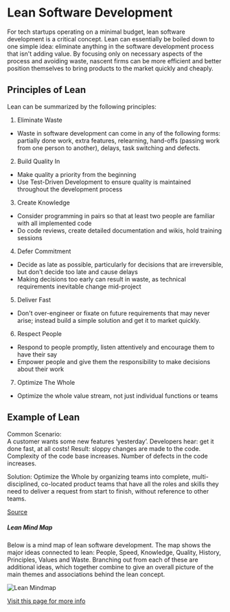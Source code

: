 # Lean Software Development

For tech startups operating on a minimal budget, lean software development is a critical concept.
Lean can essentially be boiled down to one simple idea: eliminate anything in the software development 
process that isn't adding value.  By focusing only on necessary aspects of the process and avoiding waste, 
nascent firms can be more efficient and better position themselves to bring products to the market quickly and cheaply.  

## Principles of Lean
Lean can be summarized by the following principles:

1. Eliminate Waste
  - Waste in software development can come in any of the following forms: partially done work, extra features, relearning,
  hand-offs (passing work from one person to another), delays, task switching and defects.
2. Build Quality In
  - Make quality a priority from the beginning
  - Use Test-Driven Development to ensure quality is maintained throughout the development process
3. Create Knowledge
  - Consider programming in pairs so that at least two people are familiar with all implemented code
  - Do code reviews, create detailed documentation and wikis, hold training sessions
4. Defer Commitment
  - Decide as late as possible, particularly for decisions that are irreversible, but don't decide too late and cause delays
  - Making decisions too early can result in waste, as technical requirements inevitable change mid-project
5. Deliver Fast
  - Don't over-engineer or fixate on future requirements that may never arise; instead build a simple solution and get it
  to market quickly.
6. Respect People
  - Respond to people promptly, listen attentively and encourage them to have their say
  - Empower people and give them the responsibility to make decisions about their work
7. Optimize The Whole
  - Optimize the whole value stream, not just individual functions or teams

## Example of Lean
Common Scenario:  
A customer wants some new features ‘yesterday’. 
Developers hear: get it done fast, at all costs! 
Result: sloppy changes are made to the code. Complexity  of the code base increases. Number of defects in the code  increases.

Solution:
Optimize the Whole by organizing teams into complete, multi-disciplined, co-located product teams that have all the roles and skills they need to deliver a request from start to finish, without reference to other teams.

[Source](http://www.allaboutagile.com/lean-principle-7-optimise-the-whole/)


##### Lean Mind Map
Below is a mind map of lean software development.  The map shows the major ideas connected to lean: People, Speed, Knowledge, Quality, History, Principles, Values and Waste.  Branching out from each of these are additional ideas, which together combine to give an overall picture of the main themes and associations behind the lean concept.  

![Lean Mindmap](https://sivajag2.files.wordpress.com/2009/07/leansoftwaredevelopment.png)


[Visit this page for more info](http://www.infoq.com/resource/articles/poppendieck-implementing-lean/en/resources/poppendieck_ch02.pdf)
